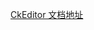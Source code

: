 [CkEditor 文档地址](https://ckeditor.com/docs/ckeditor5/latest/builds/guides/integration/installation.html)